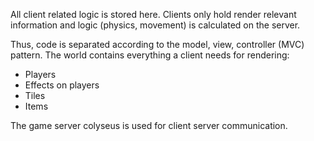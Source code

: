 All client related logic is stored here.
Clients only hold render relevant information and logic (physics, movement) is calculated on the server.

Thus, code is separated according to the model, view, controller (MVC) pattern.
The world contains everything a client needs for rendering:
- Players
- Effects on players
- Tiles
- Items

The game server colyseus is used for client server communication.